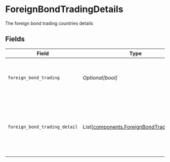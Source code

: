 # ForeignBondTradingDetails

The foreign bond trading countries details


## Fields

| Field                                                                                            | Type                                                                                             | Required                                                                                         | Description                                                                                      | Example                                                                                          |
| ------------------------------------------------------------------------------------------------ | ------------------------------------------------------------------------------------------------ | ------------------------------------------------------------------------------------------------ | ------------------------------------------------------------------------------------------------ | ------------------------------------------------------------------------------------------------ |
| `foreign_bond_trading`                                                                           | *Optional[bool]*                                                                                 | :heavy_minus_sign:                                                                               | Does the account anticipate trading in foreign bonds                                             | true                                                                                             |
| `foreign_bond_trading_detail`                                                                    | List[[components.ForeignBondTradingDetail](../../models/components/foreignbondtradingdetail.md)] | :heavy_minus_sign:                                                                               | The foreign bond trading countries details. If yes, than please provide details                  |                                                                                                  |